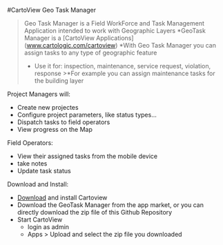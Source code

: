 #CartoView Geo Task Manager 

>Geo Task Manager is a Field WorkForce and Task Management Application intended to work with Geographic Layers
  >*GeoTask Manager is a [CartoView Applications] (www.cartologic.com/cartoview)
  >*With Geo Task Manager you can assign tasks to any type of geographic feature
  >* Use it for: inspection, maintenance, service request, violation, response
    >*For example you can assign maintenance tasks for the building layer

Project Managers will:
- Create new projectes
- Configure project parameters, like status types...
- Dispatch tasks to field operators
- View progress on the Map

Field Operators:
- View their assigned tasks from the mobile device
- take notes
- Update task status

Download and Install:
- [Download](http://cartologic.com/cartoview/download/) and install Cartoview 
-  Download the GeoTask Manager from the app market, or you can directly download the zip file of this Github Repository
- Start CartoView
    * login as admin
    * Apps > Upload and select the zip file you downloaded
